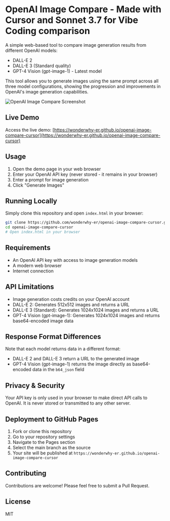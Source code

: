 # OpenAI Image Compare - Made with Cursor and Sonnet 3.7 for Vibe Coding comparison

A simple web-based tool to compare image generation results from different OpenAI models:
- DALL-E 2
- DALL-E 3 (Standard quality)
- GPT-4 Vision (gpt-image-1) - Latest model

This tool allows you to generate images using the same prompt across all three model configurations, showing the progression and improvements in OpenAI's image generation capabilities.

![OpenAI Image Compare Screenshot](screenshot.png)

## Live Demo

Access the live demo: [https://wonderwhy-er.github.io/openai-image-compare-cursor](https://wonderwhy-er.github.io/openai-image-compare-cursor)

## Usage

1. Open the demo page in your web browser
2. Enter your OpenAI API key (never stored - it remains in your browser)
3. Enter a prompt for image generation
4. Click "Generate Images"

## Running Locally

Simply clone this repository and open `index.html` in your browser:

```bash
git clone https://github.com/wonderwhy-er/openai-image-compare-cursor.git
cd openai-image-compare-cursor
# Open index.html in your browser
```

## Requirements

- An OpenAI API key with access to image generation models
- A modern web browser
- Internet connection

## API Limitations

- Image generation costs credits on your OpenAI account
- DALL-E 2: Generates 512x512 images and returns a URL
- DALL-E 3 (Standard): Generates 1024x1024 images and returns a URL
- GPT-4 Vision (gpt-image-1): Generates 1024x1024 images and returns base64-encoded image data

## Response Format Differences

Note that each model returns data in a different format:
- DALL-E 2 and DALL-E 3 return a URL to the generated image
- GPT-4 Vision (gpt-image-1) returns the image directly as base64-encoded data in the `b64_json` field

## Privacy & Security

Your API key is only used in your browser to make direct API calls to OpenAI. It is never stored or transmitted to any other server.

## Deployment to GitHub Pages

1. Fork or clone this repository
2. Go to your repository settings
3. Navigate to the Pages section
4. Select the main branch as the source
5. Your site will be published at `https://wonderwhy-er.github.io/openai-image-compare-cursor`

## Contributing

Contributions are welcome! Please feel free to submit a Pull Request.

## License

MIT 
